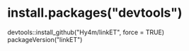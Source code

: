 # install.packages("devtools")
devtools::install_github("Hy4m/linkET", force = TRUE)
packageVersion("linkET")

